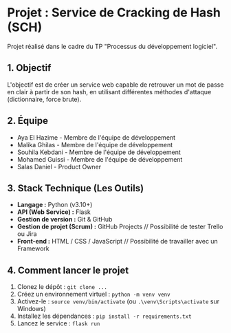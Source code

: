# Projet : Service de Cracking de Hash (SCH)

Projet réalisé dans le cadre du TP "Processus du développement logiciel".

## 1. Objectif

L'objectif est de créer un service web capable de retrouver un mot de passe en clair à partir de son hash, en utilisant différentes méthodes d'attaque (dictionnaire, force brute).

## 2. Équipe

* Aya El Hazime - Membre de l'équipe de développement
* Malika Ghilas - Membre de l'équipe de développement
* Souhila Kebdani - Membre de l'équipe de développement
* Mohamed Guissi - Membre de l'équipe de développement
* Salas Daniel - Product Owner

## 3. Stack Technique (Les Outils)

* **Langage :** Python (v3.10+)
* **API (Web Service) :** Flask
* **Gestion de version :** Git & GitHub
* **Gestion de projet (Scrum) :** GitHub Projects // Possibilité de tester Trello ou Jira 
* **Front-end :** HTML / CSS / JavaScript // Possibilité de travailler avec un Framework
  
## 4. Comment lancer le projet

1.  Clonez le dépôt : `git clone ...`
2.  Créez un environnement virtuel : `python -m venv venv`
3.  Activez-le : `source venv/bin/activate` (ou `.\venv\Scripts\activate` sur Windows)
4.  Installez les dépendances : `pip install -r requirements.txt`
5.  Lancez le service : `flask run`
